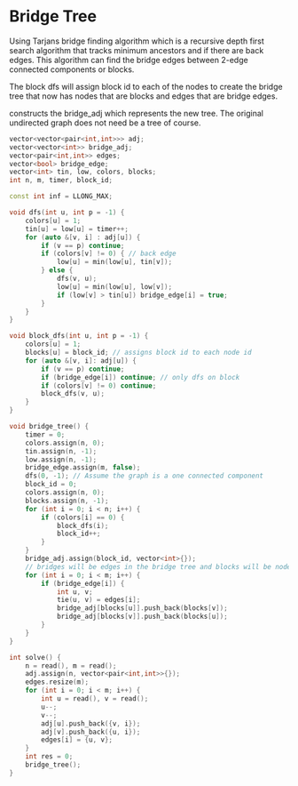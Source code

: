 # Bridge Tree

Using Tarjans bridge finding algorithm which is a recursive depth first search algorithm that tracks minimum ancestors and if there are back edges.  This algorithm can find the bridge edges between 2-edge connected components or blocks.

The block dfs will assign block id to each of the nodes to create the bridge tree that now has nodes that are blocks and edges that are bridge edges.

constructs the bridge_adj which represents the new tree.  The original undirected graph does not need be a tree of course. 

```cpp
vector<vector<pair<int,int>>> adj;
vector<vector<int>> bridge_adj;
vector<pair<int,int>> edges;
vector<bool> bridge_edge;
vector<int> tin, low, colors, blocks;
int n, m, timer, block_id;

const int inf = LLONG_MAX;

void dfs(int u, int p = -1) {
    colors[u] = 1;
    tin[u] = low[u] = timer++;
    for (auto &[v, i] : adj[u]) {
        if (v == p) continue;
        if (colors[v] != 0) { // back edge
            low[u] = min(low[u], tin[v]);
        } else {
            dfs(v, u);
            low[u] = min(low[u], low[v]);
            if (low[v] > tin[u]) bridge_edge[i] = true;
        }
    }
}

void block_dfs(int u, int p = -1) {
    colors[u] = 1;
    blocks[u] = block_id; // assigns block id to each node id
    for (auto &[v, i]: adj[u]) {
        if (v == p) continue;
        if (bridge_edge[i]) continue; // only dfs on block
        if (colors[v] != 0) continue;
        block_dfs(v, u);
    }
}

void bridge_tree() {
    timer = 0;
    colors.assign(n, 0);
    tin.assign(n, -1);
    low.assign(n, -1);
    bridge_edge.assign(m, false);
    dfs(0, -1); // Assume the graph is a one connected component
    block_id = 0;
    colors.assign(n, 0);
    blocks.assign(n, -1);
    for (int i = 0; i < n; i++) {
        if (colors[i] == 0) {
            block_dfs(i);
            block_id++;
        }
    }
    bridge_adj.assign(block_id, vector<int>{});
    // bridges will be edges in the bridge tree and blocks will be nodes
    for (int i = 0; i < m; i++) {
        if (bridge_edge[i]) {
            int u, v;
            tie(u, v) = edges[i];
            bridge_adj[blocks[u]].push_back(blocks[v]);
            bridge_adj[blocks[v]].push_back(blocks[u]);
        }
    }
}

int solve() {
    n = read(), m = read();
    adj.assign(n, vector<pair<int,int>>{});
    edges.resize(m);
    for (int i = 0; i < m; i++) {
        int u = read(), v = read();
        u--;
        v--;
        adj[u].push_back({v, i});
        adj[v].push_back({u, i});
        edges[i] = {u, v};
    }
    int res = 0;
    bridge_tree();
}
```